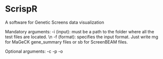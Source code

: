 # ScrispR
A software for Genetic Screens data visualization

Mandatory arguments:
-i (input): must be a path to the folder where all the test files are located. \n
-f (format): specifies the input format. Just write mg for MaGeCK gene_summary files or sb for ScreenBEAM files.

Optional arguments:
-c
-p
-o

